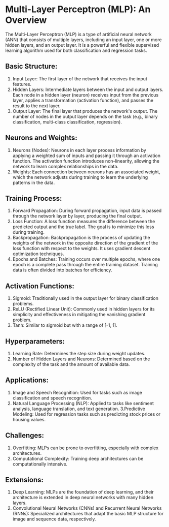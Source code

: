 # Multi-Layer Perceptron (MLP): An Overview

The Multi-Layer Perceptron (MLP) is a type of artificial neural network (ANN) that consists of multiple layers, including an input layer, one or more hidden layers, and an output layer. It is a powerful and flexible supervised learning algorithm used for both classification and regression tasks. 

## Basic Structure:
1. Input Layer: The first layer of the network that receives the input features.
2. Hidden Layers: Intermediate layers between the input and output layers.
Each node in a hidden layer (neuron) receives input from the previous layer, applies a transformation (activation function), and passes the result to the next layer.
3. Output Layer: The final layer that produces the network's output. The number of nodes in the output layer depends on the task (e.g., binary classification, multi-class classification, regression).

## Neurons and Weights:
1. Neurons (Nodes): Neurons in each layer process information by applying a weighted sum of inputs and passing it through an activation function.
The activation function introduces non-linearity, allowing the network to learn complex relationships in the data.
2. Weights: Each connection between neurons has an associated weight, which the network adjusts during training to learn the underlying patterns in the data.

## Training Process:
1. Forward Propagation: During forward propagation, input data is passed through the network layer by layer, producing the final output.
2. Loss Function: A loss function measures the difference between the predicted output and the true label. The goal is to minimize this loss during training.
3. Backpropagation: Backpropagation is the process of updating the weights of the network in the opposite direction of the gradient of the loss function with respect to the weights. It uses gradient descent optimization techniques.
4. Epochs and Batches: Training occurs over multiple epochs, where one epoch is a complete pass through the entire training dataset. Training data is often divided into batches for efficiency.

## Activation Functions:
1. Sigmoid: Traditionally used in the output layer for binary classification problems.
2. ReLU (Rectified Linear Unit): Commonly used in hidden layers for its simplicity and effectiveness in mitigating the vanishing gradient problem.
3. Tanh: Similar to sigmoid but with a range of [-1, 1].

## Hyperparameters:
1. Learning Rate: Determines the step size during weight updates.
2. Number of Hidden Layers and Neurons: Determined based on the complexity of the task and the amount of available data.

## Applications:
1. Image and Speech Recognition: Used for tasks such as image classification and speech recognition.
2. Natural Language Processing (NLP): Applied to tasks like sentiment analysis, language translation, and text generation.
3.Predictive Modeling: Used for regression tasks such as predicting stock prices or housing values.

## Challenges:
1. Overfitting: MLPs can be prone to overfitting, especially with complex architectures.
2. Computational Complexity: Training deep architectures can be computationally intensive.

## Extensions:
1. Deep Learning: MLPs are the foundation of deep learning, and their architecture is extended in deep neural networks with many hidden layers.
2. Convolutional Neural Networks (CNNs) and Recurrent Neural Networks (RNNs): Specialized architectures that adapt the basic MLP structure for image and sequence data, respectively.
